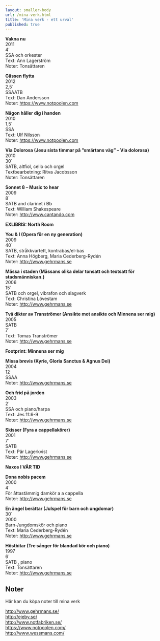 ```yaml
---
layout: smaller-body
url: /mina-verk.html
title: 'Mina verk - ett urval'
published: true
---
```


**Vakna nu**  
2011  
4´  
SSA och orkester  
Text: Ann Lagerström  
Noter: Tonsättaren  

**Gässen flytta**  
2012  
2,5´  
SSAATB  
Text: Dan Andersson  
Noter: https://www.notpoolen.com  

**Någon håller dig i handen**  
2010  
1,5´  
SSA  
Text: Ulf Nilsson  
Noter: https://www.notpoolen.com  


**Via Dolorosa (Jesu sista timmar på ”smärtans väg” – Via dolorosa)**  
2010  
30´  
SATB, altfiol, cello och orgel  
Textbearbetning: Ritva Jacobsson  
Noter: Tonsättaren  

**Sonnet 8 – Music to hear**  
2009  
8´  
SATB and clarinet i Bb  
Text: William Shakespeare  
Noter: http://www.cantando.com

**EXLIBRIS: North Room**

**You &amp; I (Opera för en ny generation)**  
2009  
40´  
SATB, stråkkvartett, kontrabas/el-bas  
Text: Anna Högberg, Maria Cederberg-Rydén  
Noter: http://www.gehrmans.se

**Mässa i staden (Mässans olika delar tonsatt och textsatt för stadsmänniskan.)**  
2006  
15´  
SATB och orgel, vibrafon och slagverk  
Text: Christina Lövestam  
Noter: http://www.gehrmans.se

**Två dikter av Tranströmer (Ansikte mot ansikte och Minnena ser mig)**  
2005  
SATB  
7´  
Text: Tomas Tranströmer  
Noter: http://www.gehrmans.se

**Footprint: Minnena ser mig**  

**Missa brevis (Kyrie, Gloria Sanctus &amp; Agnus Dei)**  
2004  
12  
SSAA  
Noter: http://www.gehrmans.se  

**Och frid på jorden**  
2003  
2´  
SSA och piano/harpa  
Text: Jes 11:6-9  
Noter: http://www.gehrmans.se  

**Skisser (Fyra a cappellakörer)**  
2001  
7´  
SATB  
Text: Pär Lagerkvist  
Noter: http://www.gehrmans.se  

**Naxos I VÅR TID**

**Dona nobis pacem**  
2000  
4´  
För åttastämmig damkör a a cappella  
Noter: http://www.gehrmans.se

**En ängel berättar (Julspel för barn och ungdomar)**  
30´  
2000  
Barn-/ungdomskör och piano  
Text: Maria Cederberg-Rydén  
Noter: http://www.gehrmans.se

**Höstbitar (Tre sånger för blandad kör och piano)**  
1997  
6´  
SATB , piano  
Text: Tonsättaren  
Noter: http://www.gehrmans.se

  
## Noter
Här kan du köpa noter till mina verk

http://www.gehrmans.se/  
http://ejeby.se/  
http://www.notfabriken.se/  
https://www.notpoolen.com/  
http://www.wessmans.com/
